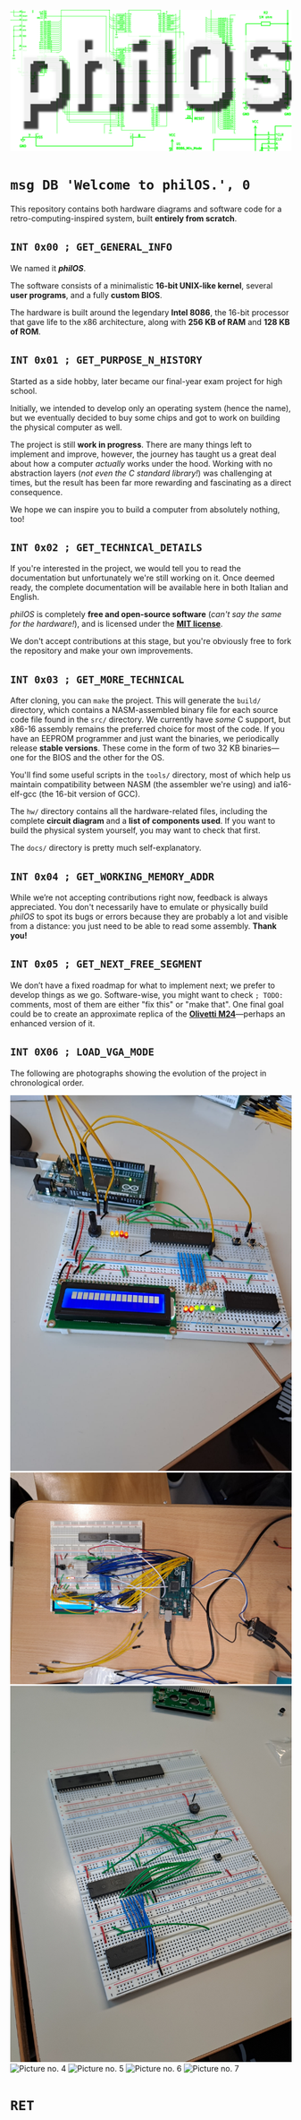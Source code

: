 ![philOS' logo](res/banner.png)

# `msg DB 'Welcome to philOS.', 0`

This repository contains both hardware diagrams and software code for a retro-computing-inspired system, built **entirely from scratch**.

## `INT 0x00 ; GET_GENERAL_INFO`

We named it **_philOS_**.

The software consists of a minimalistic **16-bit UNIX-like kernel**, several **user programs**, and a fully **custom BIOS**.

The hardware is built around the legendary **Intel 8086**, the 16-bit processor that gave life to the x86 architecture, along with **256 KB of RAM** and **128 KB of ROM**.

## `INT 0x01 ; GET_PURPOSE_N_HISTORY`

Started as a side hobby, later became our final-year exam project for high school.

Initially, we intended to develop only an operating system (hence the name), but we eventually decided to buy some chips and got to work on building the physical computer as well.

The project is still **work in progress**. There are many things left to implement and improve, however, the journey has taught us a great deal about how a computer _actually_ works under the hood. Working with no abstraction layers (_not even the C standard library!_) was challenging at times, but the result has been far more rewarding and fascinating as a direct consequence.

We hope we can inspire you to build a computer from absolutely nothing, too!

## `INT 0x02 ; GET_TECHNICAl_DETAILS`

If you're interested in the project, we would tell you to read the documentation but unfortunately we're still working on it. Once deemed ready, the complete documentation will be available here in both Italian and English.

_philOS_ is completely **free and open-source software** (_can't say the same for the hardware!_), and is licensed under the [**MIT license**](LICENSE.txt).

We don't accept contributions at this stage, but you're obviously free to fork the repository and make your own improvements.

## `INT 0x03 ; GET_MORE_TECHNICAL`

After cloning, you can `make` the project. This will generate the `build/` directory, which contains a NASM-assembled binary file for each source code file found in the `src/` directory. We currently have _some_ C support, but x86-16 assembly remains the preferred choice for most of the code. If you have an EEPROM programmer and just want the binaries, we periodically release **stable versions**. These come in the form of two 32 KB binaries—one for the BIOS and the other for the OS.

You'll find some useful scripts in the `tools/` directory, most of which help us maintain compatibility between NASM (the assembler we're using) and ia16-elf-gcc (the 16-bit version of GCC).

The `hw/` directory contains all the hardware-related files, including the complete **circuit diagram** and a **list of components used**. If you want to build the physical system yourself, you may want to check that first.

The `docs/` directory is pretty much self-explanatory.

## `INT 0x04 ; GET_WORKING_MEMORY_ADDR`

While we’re not accepting contributions right now, feedback is always appreciated. You don't necessarily have to emulate or physically build _philOS_ to spot its bugs or errors because they are probably a lot and visible from a distance: you just need to be able to read some assembly. **Thank you!**

## `INT 0x05 ; GET_NEXT_FREE_SEGMENT`

We don’t have a fixed roadmap for what to implement next; we prefer to develop things as we go. Software-wise, you might want to check `; TODO:` comments, most of them are either "fix this" or "make that". One final goal could be to create an approximate replica of the [**Olivetti M24**](https://en.wikipedia.org/wiki/Olivetti_M24)—perhaps an enhanced version of it.

## `INT 0X06 ; LOAD_VGA_MODE`

The following are photographs showing the evolution of the project in chronological order.

![Picture no. 1](res/photos/1.jpg)
![Picture no. 2](res/photos/2.jpg)
![Picture no. 3](res/photos/3.jpg)
![Picture no. 4](res/photos/4.jpg)
![Picture no. 5](res/photos/5.jpg)
![Picture no. 6](res/photos/6.jpg)
![Picture no. 7](res/photos/7.jpg)

# `RET`
